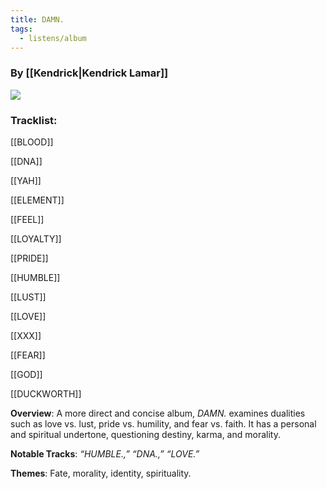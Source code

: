 ```yaml
---
title: DAMN.
tags:
  - listens/album
---
```

### By [[Kendrick|Kendrick Lamar]]

![](https://upload.wikimedia.org/wikipedia/en/5/51/Kendrick_Lamar_-_Damn.png)


### Tracklist:

[[BLOOD]]

[[DNA]]

[[YAH]]

[[ELEMENT]]

[[FEEL]]

[[LOYALTY]]

[[PRIDE]]

[[HUMBLE]]

[[LUST]]

[[LOVE]]

[[XXX]]

[[FEAR]]

[[GOD]]

[[DUCKWORTH]]

**Overview**: A more direct and concise album, _DAMN._ examines dualities such as love vs. lust, pride vs. humility, and fear vs. faith. It has a personal and spiritual undertone, questioning destiny, karma, and morality.

**Notable Tracks**: _“HUMBLE.,” “DNA.,” “LOVE.”_

**Themes**: Fate, morality, identity, spirituality.
